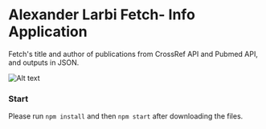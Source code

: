 # Alexander Larbi Fetch- Info Application

Fetch's title and author of publications from CrossRef API and Pubmed API, and outputs in JSON.

![Alt text](/fetch-info/output.png?raw=true "Output in JSON")

### Start

Please run `npm install` and then `npm start` after downloading the files. 



